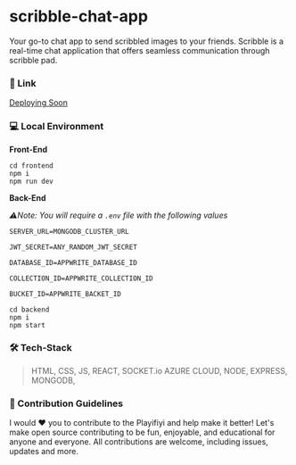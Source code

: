 # scribble-chat-app

Your go-to chat app to send scribbled images to your friends. Scribble is a real-time chat application that offers seamless communication through scribble pad.

### 🔗 Link

[Deploying Soon ](/)

### 💻 Local Environment

**Front-End**

```
cd frontend
npm i
npm run dev

```

**Back-End**

_⚠️Note: You will require a `.env` file with the following values_

    SERVER_URL=MONGODB_CLUSTER_URL

    JWT_SECRET=ANY_RANDOM_JWT_SECRET

    DATABASE_ID=APPWRITE_DATABASE_ID

    COLLECTION_ID=APPWRITE_COLLECTION_ID

    BUCKET_ID=APPWRITE_BACKET_ID

```
cd backend
npm i
npm start
```

### 🛠️ Tech-Stack

> HTML, CSS, JS, REACT, SOCKET.io AZURE CLOUD, NODE, EXPRESS, MONGODB,

### 🚀 Contribution Guidelines

I would ❤️ you to contribute to the Playifiyi and help make it better! Let's make open source contributing to be fun, enjoyable, and educational for anyone and everyone. All contributions are welcome, including issues, updates and more.
